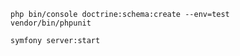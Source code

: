 ```shell
php bin/console doctrine:schema:create --env=test
vendor/bin/phpunit
```

```shell
symfony server:start
```